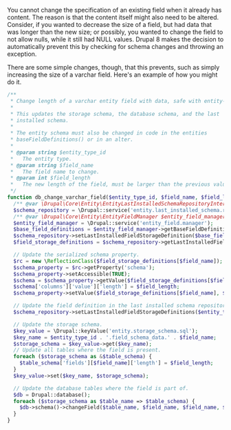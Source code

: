 You cannot change the specification of an existing field when it already has content. The reason is that the content itself might also need to be altered. Consider, if you wanted to decrease the size of a field, but had data that was longer than the new size; or possibly, you wanted to change the field to not allow nulls, while it still had NULL values. Drupal 8 makes the decision to automatically prevent this by checking for schema changes and throwing an exception.

There are some simple changes, though, that this prevents, such as simply increasing the size of a varchar field. Here's an example of how you might do it.

```php
/**
 * Change length of a varchar entity field with data, safe with entity-updates.
 *
 * This updates the storage schema, the database schema, and the last
 * installed schema.
 *
 * The entity schema must also be changed in code in the entities
 * baseFieldDefinitions() or in an alter.
 *
 * @param string $entity_type_id
 *   The entity type.
 * @param string $field_name
 *   The field name to change.
 * @param int $field_length
 *   The new length of the field, must be larger than the previous value.
 */
function db_change_varchar_field($entity_type_id, $field_name, $field_length) {
  /** @var \Drupal\Core\Entity\EntityLastInstalledSchemaRepositoryInterface $schema_repository */
  $schema_repository = \Drupal::service('entity.last_installed_schema.repository');
  /** @var \Drupal\Core\Entity\EntityFieldManager $entity_field_manager */
  $entity_field_manager = \Drupal::service('entity_field.manager');
  $base_field_definitions = $entity_field_manager->getBaseFieldDefinitions($entity_type_id);
  $schema_repository->setLastInstalledFieldStorageDefinition($base_field_definitions[$field_name]);
  $field_storage_definitions = $schema_repository->getLastInstalledFieldStorageDefinitions($entity_type_id);

  // Update the serialized schema property.
  $rc = new \ReflectionClass($field_storage_definitions[$field_name]);
  $schema_property = $rc->getProperty('schema');
  $schema_property->setAccessible(TRUE);
  $schema = $schema_property->getValue($field_storage_definitions[$field_name]);
  $schema['columns']['value']['length'] = $field_length;
  $schema_property->setValue($field_storage_definitions[$field_name], $schema);

  // Update the field definition in the last installed schema repository.
  $schema_repository->setLastInstalledFieldStorageDefinitions($entity_type_id, $field_storage_definitions);

  // Update the storage schema.
  $key_value = \Drupal::keyValue('entity.storage_schema.sql');
  $key_name = $entity_type_id . '.field_schema_data.' . $field_name;
  $storage_schema = $key_value->get($key_name);
  // Update all tables where the field is present.
  foreach ($storage_schema as &$table_schema) {
    $table_schema['fields'][$field_name]['length'] = $field_length;
  }
  $key_value->set($key_name, $storage_schema);

  // Update the database tables where the field is part of.
  $db = Drupal::database();
  foreach ($storage_schema as $table_name => $table_schema) {
    $db->schema()->changeField($table_name, $field_name, $field_name, $table_schema['fields'][$field_name]);
  }
}

```